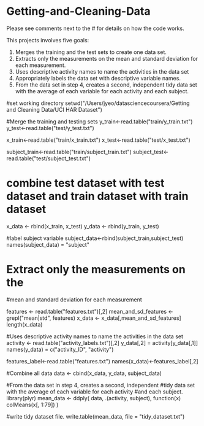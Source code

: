 # Getting-and-Cleaning-Data
Please see comments next to the # for details on how the code works. 


This projects involves five goals:
1. Merges the training and the test sets to create one data set.
2. Extracts only the measurements on the mean and standard
deviation for each measurement. 
3. Uses descriptive activity names to name the activities in the data set
4. Appropriately labels the data set with descriptive variable names. 
5. From the data set in step 4, creates a second, independent 
tidy data set with the average of each variable for each activity
and each subject.

#set working directory
setwd("/Users/jyeo/datasciencecoursera/Getting and Cleaning Data/UCI HAR Dataset")

#Merge the training and testing sets
y_train<-read.table("train/y_train.txt")
y_test<-read.table("test/y_test.txt")

x_train<-read.table("train/x_train.txt")
x_test<-read.table("test/x_test.txt")

subject_train<-read.table("train/subject_train.txt")
subject_test<-read.table("test/subject_test.txt")

# combine test dataset with test dataset and train dataset with train dataset
x_data <- rbind(x_train, x_test)
y_data <- rbind(y_train, y_test)

#label subject variable
subject_data<-rbind(subject_train,subject_test)
names(subject_data) = "subject"


# Extract only the measurements on the
#mean and standard deviation for each measurement

features <- read.table("features.txt")[,2]
mean_and_sd_features <- grepl("mean|std", features)
x_data <- x_data[,mean_and_sd_features]
length(x_data)


#Uses descriptive activity names to name the activities in the data set
activity <- read.table("activity_labels.txt")[,2]
y_data[,2] = activity[y_data[,1]]
names(y_data) = c("activity_ID", "activity")

features_label<-read.table("features.txt")
names(x_data)<-features_label[,2]
  
#Combine all data
data <- cbind(x_data, y_data, subject_data)

#From the data set in step 4, creates a second, independent 
#tidy data set with the average of each variable for each activity
#and each subject.
library(plyr)
mean_data <- ddply( data, .(activity, subject),  function(x) colMeans(x[, 1:79]) ) 

#write tidy dataset file. 
write.table(mean_data, file = "tidy_dataset.txt")












